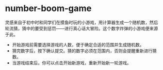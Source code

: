# number-boom-game
灵感来自于初中时和同学们在摸鱼时玩的小游戏，用计算器生成一个随机数，然后轮流猜，猜中的要受到惩罚——进行真心话大冒险。这个数字炸弹的小游戏便来源于此。

+ 开始游戏前需要选择游戏的人数，便于确定合适的范围并生成随机数。
+ 猜完数字后，按下确认提交。猜的数字必须在范围内，否则会提醒重新进行猜数。
+ 当游戏结束后，你可以点击开始新游戏，重新开始新一轮游戏。
